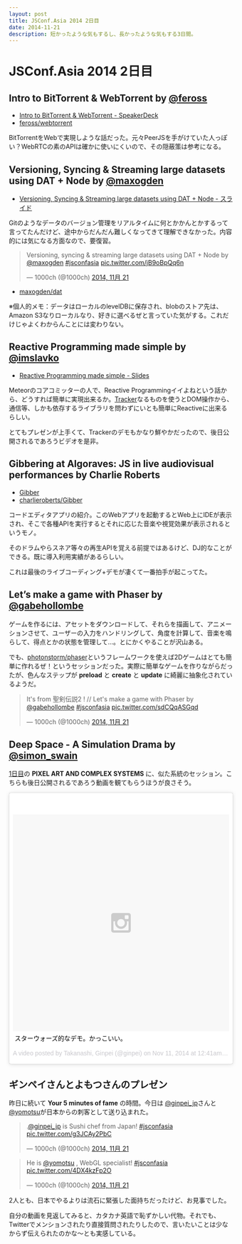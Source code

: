 ```yaml
---
layout: post
title: JSConf.Asia 2014 2日目
date: 2014-11-21
description: 短かったような気もするし、長かったような気もする3日間。
---
```


# JSConf.Asia 2014 2日目

## Intro to BitTorrent & WebTorrent by [@feross](http://twitter.com/feross)

- [Intro to BitTorrent & WebTorrent - SpeakerDeck](https://speakerdeck.com/feross/intro-to-bittorrent-and-webtorrent)
- [feross/webtorrent](https://github.com/feross/webtorrent)

BitTorrentをWebで実現しような話だった。元々PeerJSを手がけていた人っぽい？WebRTCの素のAPIは確かに使いにくいので、その隠蔽策は参考になる。

## Versioning, Syncing & Streaming large datasets using DAT + Node by [@maxogden](http://twitter.com/maxogden)

- [Versioning, Syncing & Streaming large datasets using DAT + Node - スライド](http://maxogden.github.io/slides/dat-intro-talk/)

Gitのようなデータのバージョン管理をリアルタイムに何とかかんとかするって言ってたんだけど、途中からだんだん難しくなってきて理解できなかった。内容的には気になる方面なので、要復習。

<blockquote class="twitter-tweet" lang="ja"><p>Versioning, syncing &amp; streaming large datasets using DAT + Node by <a href="https://twitter.com/maxogden">@maxogden</a> <a href="https://twitter.com/hashtag/jsconfasia?src=hash">#jsconfasia</a> <a href="http://t.co/jB9oBpQq6n">pic.twitter.com/jB9oBpQq6n</a></p>&mdash; 1000ch (@1000ch) <a href="https://twitter.com/1000ch/status/535633059802923008">2014, 11月 21</a></blockquote>

- [maxogden/dat](https://github.com/maxogden/dat)

※個人的メモ：データはローカルのlevelDBに保存され、blobのストア先は、Amazon S3なりローカルなり、好きに選べるぜと言っていた気がする。これだけじゃよくわからんことには変わりない。

## Reactive Programming made simple by [@imslavko](http://twitter.com/imslavko)

- [Reactive Programming made simple - Slides](http://slides.com/slavakim/tracker#/)

Meteorのコアコミッターの人で、Reactive Programmingイイよねという話から、どうすれば簡単に実現出来るか。[Tracker](http://docs.meteor.com/#/basic/tracker)なるものを使うとDOM操作から、通信等、しかも依存するライブラリを問わずにいとも簡単にReactiveに出来るらしい。

とてもプレゼンが上手くて、Trackerのデモもかなり鮮やかだったので、後日公開されるであろうビデオを是非。

## Gibbering at Algoraves: JS in live audiovisual performances by Charlie Roberts

- [Gibber](http://gibber.mat.ucsb.edu/)
- [charlieroberts/Gibber](https://github.com/charlieroberts/Gibber)

コードエディタアプリの紹介。このWebアプリを起動するとWeb上にIDEが表示され、そこで各種APIを実行するとそれに応じた音楽や視覚効果が表示されるというモノ。

そのドラムやらスネア等々の再生APIを覚える前提ではあるけど、DJ的なことができる。既に導入利用実績があるらしい。

これは最後のライブコーディング+デモが凄くて一番拍手が起こってた。

## Let’s make a game with Phaser by [@gabehollombe](http://twitter.com/gabehollombe)

ゲームを作るには、アセットをダウンロードして、それらを描画して、アニメーションさせて、ユーザーの入力をハンドリングして、角度を計算して、音楽を鳴らして、得点とかの状態を管理して…。とにかくやることが沢山ある。

でも、[photonstorm/phaser](https://github.com/photonstorm/phaser)というフレームワークを使えば2Dゲームはとても簡単に作れるぜ！というセッションだった。実際に簡単なゲームを作りながらだったが、色んなステップが **preload** と **create** と **update** に綺麗に抽象化されているようだ。

<blockquote class="twitter-tweet" lang="ja"><p>It&#39;s from 聖剣伝説2 ! // Let&#39;s make a game with Phaser by <a href="https://twitter.com/gabehollombe">@gabehollombe</a> <a href="https://twitter.com/hashtag/jsconfasia?src=hash">#jsconfasia</a> <a href="http://t.co/sdCQqASGqd">pic.twitter.com/sdCQqASGqd</a></p>&mdash; 1000ch (@1000ch) <a href="https://twitter.com/1000ch/status/535686482753638401">2014, 11月 21</a></blockquote>

## Deep Space - A Simulation Drama by [@simon_swain](simon_swain)

[1日目](http://1000ch.net/posts/2014/jsconf-asia-2014-1st.html)の **PIXEL ART AND COMPLEX SYSTEMS** に、似た系統のセッション。こちらも後日公開されるであろう動画を観てもらうほうが良さそう。

<blockquote class="instagram-media" data-instgrm-captioned data-instgrm-version="4" style=" background:#FFF; border:0; border-radius:3px; box-shadow:0 0 1px 0 rgba(0,0,0,0.5),0 1px 10px 0 rgba(0,0,0,0.15); margin: 1px; max-width:658px; padding:0; width:99.375%; width:-webkit-calc(100% - 2px); width:calc(100% - 2px);"><div style="padding:8px;"> <div style=" background:#F8F8F8; line-height:0; margin-top:40px; padding:50% 0; text-align:center; width:100%;"> <div style=" background:url(data:image/png;base64,iVBORw0KGgoAAAANSUhEUgAAACwAAAAsCAMAAAApWqozAAAAGFBMVEUiIiI9PT0eHh4gIB4hIBkcHBwcHBwcHBydr+JQAAAACHRSTlMABA4YHyQsM5jtaMwAAADfSURBVDjL7ZVBEgMhCAQBAf//42xcNbpAqakcM0ftUmFAAIBE81IqBJdS3lS6zs3bIpB9WED3YYXFPmHRfT8sgyrCP1x8uEUxLMzNWElFOYCV6mHWWwMzdPEKHlhLw7NWJqkHc4uIZphavDzA2JPzUDsBZziNae2S6owH8xPmX8G7zzgKEOPUoYHvGz1TBCxMkd3kwNVbU0gKHkx+iZILf77IofhrY1nYFnB/lQPb79drWOyJVa/DAvg9B/rLB4cC+Nqgdz/TvBbBnr6GBReqn/nRmDgaQEej7WhonozjF+Y2I/fZou/qAAAAAElFTkSuQmCC); display:block; height:44px; margin:0 auto -44px; position:relative; top:-22px; width:44px;"></div></div> <p style=" margin:8px 0 0 0; padding:0 4px;"> <a href="https://instagram.com/p/vp8r-ECco_/" style=" color:#000; font-family:Arial,sans-serif; font-size:14px; font-style:normal; font-weight:normal; line-height:17px; text-decoration:none; word-wrap:break-word;" target="_top">スターウォーズ的なデモ。かっこいい。</a></p> <p style=" color:#c9c8cd; font-family:Arial,sans-serif; font-size:14px; line-height:17px; margin-bottom:0; margin-top:8px; overflow:hidden; padding:8px 0 7px; text-align:center; text-overflow:ellipsis; white-space:nowrap;">A video posted by Takanashi, Ginpei (@ginpei) on <time style=" font-family:Arial,sans-serif; font-size:14px; line-height:17px;" datetime="2014-11-21T08:41:42+00:00">Nov 11, 2014 at 12:41am PST</time></p></div></blockquote>

## ギンペイさんとよもつさんのプレゼン

昨日に続いて **Your 5 minutes of fame** の時間。今日は [@ginpei_jp](https://twitter.com/ginpei_jp)さんと[@yomotsu](https://twitter.com/yomotsu)が日本からの刺客として送り込まれた。

<blockquote class="twitter-tweet" lang="ja"><p>.<a href="https://twitter.com/ginpei_jp">@ginpei_jp</a> is Sushi chef from Japan! <a href="https://twitter.com/hashtag/jsconfasia?src=hash">#jsconfasia</a> <a href="http://t.co/g3JCAy2PbC">pic.twitter.com/g3JCAy2PbC</a></p>&mdash; 1000ch (@1000ch) <a href="https://twitter.com/1000ch/status/535702314753859584">2014, 11月 21</a></blockquote>

<blockquote class="twitter-tweet" lang="ja"><p>He is <a href="https://twitter.com/yomotsu">@yomotsu</a> , WebGL specialist! <a href="https://twitter.com/hashtag/jsconfasia?src=hash">#jsconfasia</a> <a href="http://t.co/4DX4kzFp2O">pic.twitter.com/4DX4kzFp2O</a></p>&mdash; 1000ch (@1000ch) <a href="https://twitter.com/1000ch/status/535704084766932996">2014, 11月 21</a></blockquote>

2人とも、日本でやるよりは流石に緊張した面持ちだったけど、お見事でした。

自分の動画を見返してみると、カタカナ英語で恥ずかしい代物。それでも、Twitterでメンションされたり直接質問されたりしたので、言いたいことは少なからず伝えられたのかな〜とも実感している。